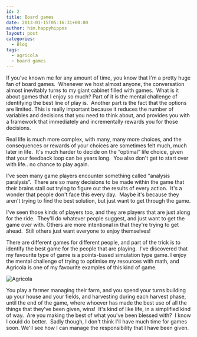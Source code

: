 ```yaml
---
id: 2
title: Board games
date: 2013-01-15T05:16:31+00:00
author: him.happyhippos
layout: post
categories:
  - Blog
tags:
  - agricola
  - board games
---
```

If you've known me for any amount of time, you know that I'm a pretty huge fan of board games.  Whenever we host almost anyone, the conversation almost inevitably turns to my giant cabinet filled with games.  What is it about games that I enjoy so much? Part of it is the mental challenge of identifying the best line of play is.  Another part is the fact that the options are limited. This is really important because it reduces the number of variables and decisions that you need to think about, and provides you with a framework that immediately and incrementally rewards you for those decisions.

Real life is much more complex, with many, many more choices, and the consequences or rewards of your choices are sometimes felt much, much later in life.  It's much harder to decide on the &#8220;optimal&#8221; life choice, given that your feedback loop can be years long.  You also don't get to start over with life.. no chance to play again.

I've seen many game players encounter something called &#8220;analysis paralysis&#8221;.  There are so many decisions to be made within the game that their brains stall out trying to figure out the results of every action.  It's a wonder that people don't face this every day.  Maybe it's because they aren't trying to find the best solution, but just want to get through the game.

I've seen those kinds of players too, and they are players that are just along for the ride.  They'll do whatever people suggest, and just want to get the game over with. Others are more intentional in that they're trying to get ahead.  Still others just want everyone to enjoy themselves!

There are different games for different people, and part of the trick is to identify the best game for the people that are playing.  I've discovered that my favourite type of game is a points-based simulation type game. I enjoy the mental challenge of trying to optimise my resources with math, and Agricola is one of my favourite examples of this kind of game.

![Agricola](/wp-content/uploads/2013/01/IMG_6083-1024x682.jpg)

You play a farmer managing their farm, and you spend your turns building up your house and your fields, and harvesting during each harvest phase, until the end of the game, where whoever has made the best use of all the things that they've been given, wins!  It's kind of like life, in a simplified kind of way.  Are you making the best of what you've been blessed with?  I know I could do better.  Sadly though, I don't think I'll have much time for games soon. We'll see how I can manage the responsibility that I have been given.